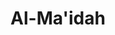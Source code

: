 ---
title: "Al-Ma'idah"
arabic: "الماۤئدة"
no: 5
arabic_no: ٥
ayah: 120
slug: al-maidah
prev: an-nisa
next: al-anam
---